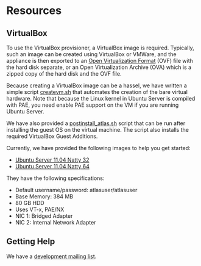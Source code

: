 # Resources

## VirtualBox

To use the VirtualBox provisioner, a VirtualBox image is required.
Typically, such an image can be created using VirtualBox or VMWare,
and the appliance is then exported to an
[Open Virtualization Format](http://en.wikipedia.org/wiki/Open_Virtualization_Format) (OVF) file with the hard disk separate,
or an Open Virtualization Archive (OVA) which is a zipped copy of the hard disk and the OVF file.

Because creating a VirtualBox image can be a hassel, we have written a simple script
[createvm.sh](https://github.com/ning/atlas/blob/master/src/main/resources/vbox/createvm.sh)
that automates the creation of the bare virtual hardware.
Note that because the Linux kernel in Ubuntu Server is compiled with PAE, you need enable PAE support on the VM
if you are running Ubuntu Server.

We have also provided a [postinstall_atlas.sh](https://github.com/ning/atlas/blob/master/src/main/resources/vbox/postinstall_atlas.sh)
script that can be run after installing the guest OS on the virtual machine.
The script also installs the required VirtualBox Guest Additions.

Currently, we have provided the following images to help you get started:

* [Ubuntu Server 11.04 Natty 32](https://atlas-resources.s3.amazonaws.com/atlas-natty32.ova)
* [Ubuntu Server 11.04 Natty 64](https://atlas-resources.s3.amazonaws.com/atlas-natty64.ova)

They have the following specifications:

* Default username/password: atlasuser/atlasuser
* Base Memory: 384 MB
* 80 GB HDD
* Uses VT-x, PAE/NX
* NIC 1: Bridged Adapter
* NIC 2: Internal Network Adapter


## Getting Help

We have a [development mailing list](http://groups.google.com/group/atlas-dev).

